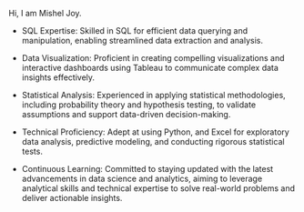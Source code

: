 Hi, I am Mishel Joy.

* SQL Expertise: Skilled in SQL for efficient data querying and manipulation, enabling streamlined data extraction and analysis.

* Data Visualization: Proficient in creating compelling visualizations and interactive dashboards using Tableau to communicate complex data insights effectively.

* Statistical Analysis: Experienced in applying statistical methodologies, including probability theory and hypothesis testing, to validate assumptions and support data-driven decision-making.

* Technical Proficiency: Adept at using Python, and Excel for exploratory data analysis, predictive modeling, and conducting rigorous statistical tests.

* Continuous Learning: Committed to staying updated with the latest advancements in data science and analytics, aiming to leverage analytical skills and technical expertise to solve real-world problems and deliver actionable insights.
